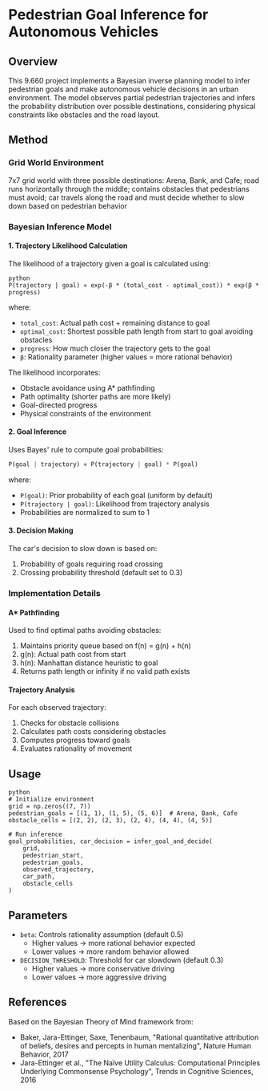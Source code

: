 # Pedestrian Goal Inference for Autonomous Vehicles

## Overview
This 9.660 project implements a Bayesian inverse planning model to infer pedestrian goals and make autonomous vehicle decisions in an urban environment. The model observes partial pedestrian trajectories and infers the probability distribution over possible destinations, considering physical constraints like obstacles and the road layout.

## Method

### Grid World Environment
7x7 grid world with three possible destinations: Arena, Bank, and Cafe; road runs horizontally through the middle; contains obstacles that pedestrians must avoid; car travels along the road and must decide whether to slow down based on pedestrian behavior

### Bayesian Inference Model

#### 1. Trajectory Likelihood Calculation
The likelihood of a trajectory given a goal is calculated using:

```
python
P(trajectory | goal) ∝ exp(-β * (total_cost - optimal_cost)) * exp(β * progress)
```

where:
- `total_cost`: Actual path cost + remaining distance to goal
- `optimal_cost`: Shortest possible path length from start to goal avoiding obstacles
- `progress`: How much closer the trajectory gets to the goal
- `β`: Rationality parameter (higher values = more rational behavior)

The likelihood incorporates:
- Obstacle avoidance using A* pathfinding
- Path optimality (shorter paths are more likely)
- Goal-directed progress
- Physical constraints of the environment

#### 2. Goal Inference
Uses Bayes' rule to compute goal probabilities:

```python
P(goal | trajectory) ∝ P(trajectory | goal) * P(goal)
```

where:
- `P(goal)`: Prior probability of each goal (uniform by default)
- `P(trajectory | goal)`: Likelihood from trajectory analysis
- Probabilities are normalized to sum to 1

#### 3. Decision Making
The car's decision to slow down is based on:
1. Probability of goals requiring road crossing
2. Crossing probability threshold (default set to 0.3)

### Implementation Details

#### A* Pathfinding
Used to find optimal paths avoiding obstacles:
1. Maintains priority queue based on f(n) = g(n) + h(n)
2. g(n): Actual path cost from start
3. h(n): Manhattan distance heuristic to goal
4. Returns path length or infinity if no valid path exists

#### Trajectory Analysis
For each observed trajectory:
1. Checks for obstacle collisions
2. Calculates path costs considering obstacles
3. Computes progress toward goals
4. Evaluates rationality of movement

## Usage

```
python
# Initialize environment
grid = np.zeros((7, 7))
pedestrian_goals = [(1, 1), (1, 5), (5, 6)]  # Arena, Bank, Cafe
obstacle_cells = [(2, 2), (2, 3), (2, 4), (4, 4), (4, 5)]

# Run inference
goal_probabilities, car_decision = infer_goal_and_decide(
    grid, 
    pedestrian_start,
    pedestrian_goals,
    observed_trajectory,
    car_path,
    obstacle_cells
)
```

## Parameters

- `beta`: Controls rationality assumption (default 0.5)
  - Higher values → more rational behavior expected
  - Lower values → more random behavior allowed
- `DECISION_THRESHOLD`: Threshold for car slowdown (default 0.3)
  - Higher values → more conservative driving
  - Lower values → more aggressive driving

## References

Based on the Bayesian Theory of Mind framework from:
- Baker, Jara-Ettinger, Saxe, Tenenbaum, "Rational quantitative attribution of beliefs, desires and percepts in human mentalizing", Nature Human Behavior, 2017
- Jara-Ettinger et al., "The Naïve Utility Calculus: Computational Principles Underlying Commonsense Psychology", Trends in Cognitive Sciences, 2016
